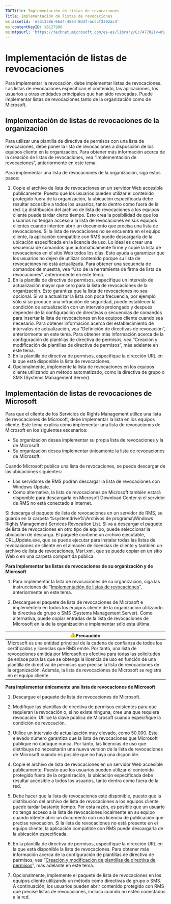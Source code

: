 ```yaml
---
TOCTitle: Implementación de listas de revocaciones
Title: Implementación de listas de revocaciones
ms:assetid: 'e331338b-66d4-45e4-8d3f-acccf2302ac4'
ms:contentKeyID: 18127988
ms:mtpsurl: 'https://technet.microsoft.com/es-es/library/Cc747702(v=WS.10)'
---
```


Implementación de listas de revocaciones
========================================

Para implementar la revocación, debe implementar listas de revocaciones. Las listas de revocaciones especifican el contenido, las aplicaciones, los usuarios u otras entidades principales que han sido revocadas. Puede implementar listas de revocaciones tanto de la organización como de Microsoft.

Implementación de listas de revocaciones de la organización
-----------------------------------------------------------

Para utilizar una plantilla de directiva de permisos con una lista de revocaciones, debe poner la lista de revocaciones a disposición de los equipos cliente en la organización. Para obtener más información acerca de la creación de listas de revocaciones, vea “Implementación de revocaciones”, anteriormente en este tema.

Para implementar una lista de revocaciones de la organización, siga estos pasos:

1.  Copie el archivo de lista de revocaciones en un servidor Web accesible públicamente. Puesto que los usuarios pueden utilizar el contenido protegido fuera de la organización, la ubicación especificada debe resultar accesible a todos los usuarios, tanto dentro como fuera de la red.
    La distribución del archivo de lista de revocaciones a los equipos cliente puede tardar cierto tiempo. Esto crea la posibilidad de que los usuarios no tengan acceso a la lista de revocaciones en sus equipos clientes cuando intenten abrir un documento que precisa una lista de revocaciones. Si la lista de revocaciones no se encuentra en el equipo cliente, la aplicación compatible con RMS puede descargarla de la ubicación especificada en la licencia de uso.
    Lo ideal es crear una secuencia de comandos que automáticamente firme y copie la lista de revocaciones en el sitio Web todos los días. Esto ayuda a garantizar que los usuarios no dejen de utilizar contenido porque su lista de revocaciones no está actualizada. Para obtener una secuencia de comandos de muestra, vea “Uso de la herramienta de firma de lista de revocaciones”, anteriormente en este tema.
2.  En la plantilla de directiva de permisos, especifique un intervalo de actualización mayor que cero para la lista de revocaciones de la organización. Esto garantiza que la lista de revocaciones no sea opcional. Si va a actualizar la lista con poca frecuencia, por ejemplo, sólo si se produce una infracción de seguridad, puede establecer la condición de actualización con un intervalo prolongado y después depender de la configuración de directivas o secuencias de comandos para insertar la lista de revocaciones en los equipos cliente cuando sea necesario. Para obtener información acerca del establecimiento de intervalos de actualización, vea “Definición de directivas de revocación”, anteriormente en este tema. Para obtener más información acerca de la configuración de plantillas de directiva de permisos, vea “Creación y modificación de plantillas de directiva de permisos”, más adelante en este tema.
3.  En la plantilla de directiva de permisos, especifique la dirección URL en la que está disponible la lista de revocaciones.
4.  Opcionalmente, implemente la lista de revocaciones en los equipos cliente utilizando un método automatizado, como la directiva de grupo o SMS (Systems Management Server).

Implementación de listas de revocaciones de Microsoft
-----------------------------------------------------

Para que el cliente de los Servicios de Rights Management utilice una lista de revocaciones de Microsoft, debe implementar la lista en los equipos cliente. Este tema explica cómo implementar una lista de revocaciones de Microsoft en los siguientes escenarios:

-   Su organización desea implementar su propia lista de revocaciones y la de Microsoft.
-   Su organización desea implementar únicamente la lista de revocaciones de Microsoft.

Cuando Microsoft publica una lista de revocaciones, se puede descargar de las ubicaciones siguientes:

-   Los servidores de RMS podrán descargar la lista de revocaciones con Windows Update.
-   Como alternativa, la lista de revocaciones de Microsoft también estará disponible para descargarla en Microsoft Download Center si el servidor de RMS no está conectado a Internet.

Si descarga el paquete de lista de revocaciones en un servidor de RMS, se guarda en la carpeta %systemdrive%\\Archivos de programa\\Windows Rights Management Services Revocation List. Si va a descargar el paquete de lista de revocaciones en otro tipo de equipo, puede seleccionar la ubicación de descarga. El paquete contiene un archivo ejecutable, CRL\_Update.exe, que se puede ejecutar para instalar todas las listas de revocaciones de cliente en el almacén de licencias de cliente y también un archivo de lista de revocaciones, Msrl.xml, que se puede copiar en un sitio Web o en una carpeta compartida pública.

**Para implementar las listas de revocaciones de su organización y de Microsoft**
1.  Para implementar la lista de revocaciones de su organización, siga las instrucciones de “[Implementación de listas de revocaciones](https://technet.microsoft.com/e331338b-66d4-45e4-8d3f-acccf2302ac4)”, anteriormente en este tema.

2.  Descargue el paquete de lista de revocaciones de Microsoft e impleméntelo en todos los equipos cliente de la organización utilizando la directiva de grupo o SMS (Systems Management Server). Como alternativa, puede copiar entradas de la lista de revocaciones de Microsoft en la de la organización e implementar sólo esta última.

| ![](images/Cc747702.Caution(WS.10).gif)Precaución                                                                                                                                                                                                                                                                                                                                                                                         |
|------------------------------------------------------------------------------------------------------------------------------------------------------------------------------------------------------------------------------------------------------------------------------------------------------------------------------------------------------------------------------------------------------------------------------------------------------------------------|
| Microsoft es una entidad principal de la cadena de confianza de todos los certificados y licencias que RMS emite. Por tanto, una lista de revocaciones emitida por Microsoft es efectiva para todas las solicitudes de enlace para las que se obtenga la licencia de uso en función de una plantilla de directiva de permisos que precise la lista de revocaciones de la organización. Además, la lista de revocaciones de Microsoft se registra en el equipo cliente. |

**Para implementar únicamente una lista de revocaciones de Microsoft**
1.  Descargue el paquete de lista de revocaciones de Microsoft.

2.  Modifique las plantillas de directiva de permisos existentes para que requieran la revocación o, si no existe ninguna, cree una que requiera revocación. Utilice la clave pública de Microsoft cuando especifique la condición de revocación.

3.  Utilice un intervalo de actualización muy elevado, como 50.000. Este elevado número garantiza que la lista de revocaciones que Microsoft publique no caduque nunca. Por tanto, las licencias de uso que distribuya no necesitarán una nueva versión de la lista de revocaciones de Microsoft cuando es posible que no haya una disponible.

4.  Copie el archivo de lista de revocaciones en un servidor Web accesible públicamente. Puesto que los usuarios pueden utilizar el contenido protegido fuera de la organización, la ubicación especificada debe resultar accesible a todos los usuarios, tanto dentro como fuera de la red.

5.  Debe hacer que la lista de revocaciones esté disponible, puesto que la distribución del archivo de lista de revocaciones a los equipos cliente puede tardar bastante tiempo. Por esta razón, es posible que un usuario no tenga acceso a la lista de revocaciones localmente en su equipo cuando intente abrir un documento con una licencia de publicación que precise revocación. Si la lista de revocaciones no está presente en el equipo cliente, la aplicación compatible con RMS puede descargarla de la ubicación especificada.

6.  En la plantilla de directiva de permisos, especifique la dirección URL en la que está disponible la lista de revocaciones. Para obtener más información acerca de la configuración de plantillas de directiva de permisos, vea “[Creación y modificación de plantillas de directiva de permisos](https://technet.microsoft.com/6014176f-ef71-4d29-b3e3-da129c18563d)”, más adelante en este tema.

7.  Opcionalmente, implemente el paquete de lista de revocaciones en los equipos cliente utilizando un método como directivas de grupo o SMS. A continuación, los usuarios pueden abrir contenido protegido con RMS que precise listas de revocaciones, incluso cuando no estén conectados a la red.
